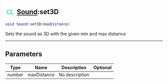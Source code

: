 ## <img src="../../.gitbook/assets/client.png" width="32" height="32" /> [Sound](../sound/README.md):set3D

```lua
void Sound:set3D(maxDistance)
```

Sets the sound as 3D with the given min and max distance<br>

-----------------
## Parameters

| Type   | Name | Description | Optional |
| ------ | ---- | ----------- | -------: |
| number | maxDistance | No description |  |
